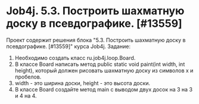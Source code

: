 # Job4j. 5.3. Построить шахматную доску в псевдографике. [#13559]
Проект содержит решения блока "5.3. Построить шахматную доску в псевдографике. [#13559]" курса Job4j.
Задание:
1. Необходимо создать класс ru.job4j.loop.Board.
2. В классе Board написать метод public static void paint(int width, int height), 
который должен рисовать шахматную доску из символов x и пробелов.
3. width - это ширина доски, height - это высота доски.
4. В классе Board создайте метод main с выводом двух досок на 3 на 3 и 4 на 4.